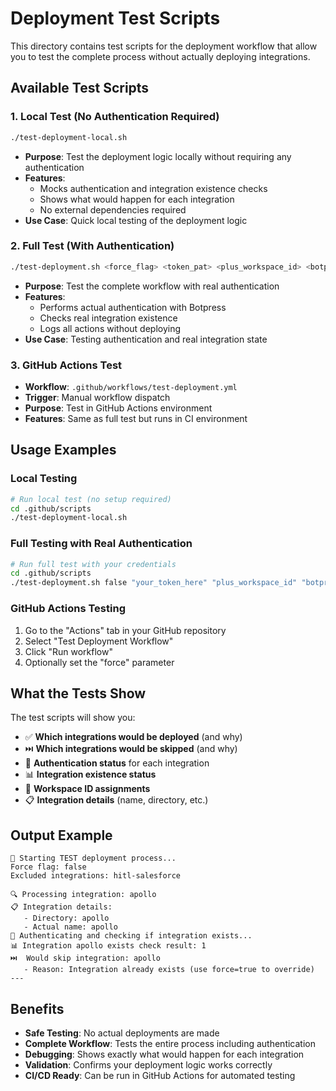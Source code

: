 # Deployment Test Scripts

This directory contains test scripts for the deployment workflow that allow you to test the complete process without actually deploying integrations.

## Available Test Scripts

### 1. Local Test (No Authentication Required)
```bash
./test-deployment-local.sh
```
- **Purpose**: Test the deployment logic locally without requiring any authentication
- **Features**: 
  - Mocks authentication and integration existence checks
  - Shows what would happen for each integration
  - No external dependencies required
- **Use Case**: Quick local testing of the deployment logic

### 2. Full Test (With Authentication)
```bash
./test-deployment.sh <force_flag> <token_pat> <plus_workspace_id> <botpress_workspace_id>
```
- **Purpose**: Test the complete workflow with real authentication
- **Features**:
  - Performs actual authentication with Botpress
  - Checks real integration existence
  - Logs all actions without deploying
- **Use Case**: Testing authentication and real integration state

### 3. GitHub Actions Test
- **Workflow**: `.github/workflows/test-deployment.yml`
- **Trigger**: Manual workflow dispatch
- **Purpose**: Test in GitHub Actions environment
- **Features**: Same as full test but runs in CI environment

## Usage Examples

### Local Testing
```bash
# Run local test (no setup required)
cd .github/scripts
./test-deployment-local.sh
```

### Full Testing with Real Authentication
```bash
# Run full test with your credentials
cd .github/scripts
./test-deployment.sh false "your_token_here" "plus_workspace_id" "botpress_workspace_id"
```

### GitHub Actions Testing
1. Go to the "Actions" tab in your GitHub repository
2. Select "Test Deployment Workflow"
3. Click "Run workflow"
4. Optionally set the "force" parameter

## What the Tests Show

The test scripts will show you:

- ✅ **Which integrations would be deployed** (and why)
- ⏭️ **Which integrations would be skipped** (and why)
- 🔐 **Authentication status** for each integration
- 📊 **Integration existence status**
- 🏢 **Workspace ID assignments**
- 📋 **Integration details** (name, directory, etc.)

## Output Example

```
🧪 Starting TEST deployment process...
Force flag: false
Excluded integrations: hitl-salesforce

🔍 Processing integration: apollo
📋 Integration details:
   - Directory: apollo
   - Actual name: apollo
🔐 Authenticating and checking if integration exists...
📊 Integration apollo exists check result: 1
⏭️  Would skip integration: apollo
   - Reason: Integration already exists (use force=true to override)
---
```

## Benefits

- **Safe Testing**: No actual deployments are made
- **Complete Workflow**: Tests the entire process including authentication
- **Debugging**: Shows exactly what would happen for each integration
- **Validation**: Confirms your deployment logic works correctly
- **CI/CD Ready**: Can be run in GitHub Actions for automated testing
